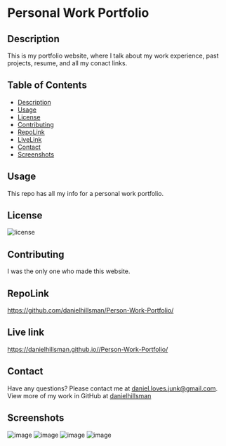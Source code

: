 # Personal Work Portfolio

## Description
This is my portfolio website, where I talk about my work experience, past projects, resume, and all my conact links.


## Table of Contents
* [Description](#description)
* [Usage](#usage)
* [License](#license)
* [Contributing](#contributing)
* [RepoLink](#repolink)
* [LiveLink](#livelink)
* [Contact](#contact)
* [Screenshots](#screenshots)

## Usage

This repo has all my info for a personal work portfolio.

## License
![license](https://img.shields.io/static/v1?label=license&message=Unlicense&color=success)

## Contributing

I was the only one who made this website.

## RepoLink
https://github.com/danielhillsman/Person-Work-Portfolio/

## Live link
https://danielhillsman.github.io//Person-Work-Portfolio/

## Contact
Have any questions? Please contact me at daniel.loves.junk@gmail.com. View more of my work in GitHub at [danielhillsman](https://github.com/danielhillsman)

## Screenshots
![image](https://user-images.githubusercontent.com/99533951/160497339-89d47c4e-a97f-4bb9-9637-230cc66367c3.png)
![image](https://user-images.githubusercontent.com/99533951/160497358-969e9dcf-a4c8-4c5e-944a-752645d238b2.png)
![image](https://user-images.githubusercontent.com/99533951/160497378-dc385744-2e0a-4940-b9ef-3d25f691d39a.png)
![image](https://user-images.githubusercontent.com/99533951/160497407-3249e8cc-14fd-4dcd-85ff-50ab40a00d46.png)


